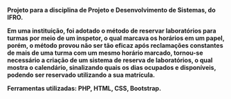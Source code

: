 <strong> Projeto para a disciplina de Projeto e Desenvolvimento de Sistemas, do IFRO. <strong>

<p> Em uma instituição, foi adotado o método de reservar laboratórios para turmas por meio de um inspetor, o qual marcava os horários em um papel, porém, o método provou não ser tão eficaz após reclamações constantes de mais de uma turma com um mesmo horário marcado, tornou-se necessário a criação de um sistema de reserva de laboratórios, o qual mostra o calendário, sinalizando quais os dias ocupados e disponíveis, podendo ser reservado utilizando a sua matrícula. </p>

<p> Ferramentas utilizadas: PHP, HTML, CSS, Bootstrap. </p>
